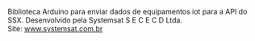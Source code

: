 Biblioteca Arduino para enviar dados de equipamentos iot para a API do SSX. Desenvolvido pela Systemsat S E C E C D Ltda.      
Site: www.systemsat.com.br

